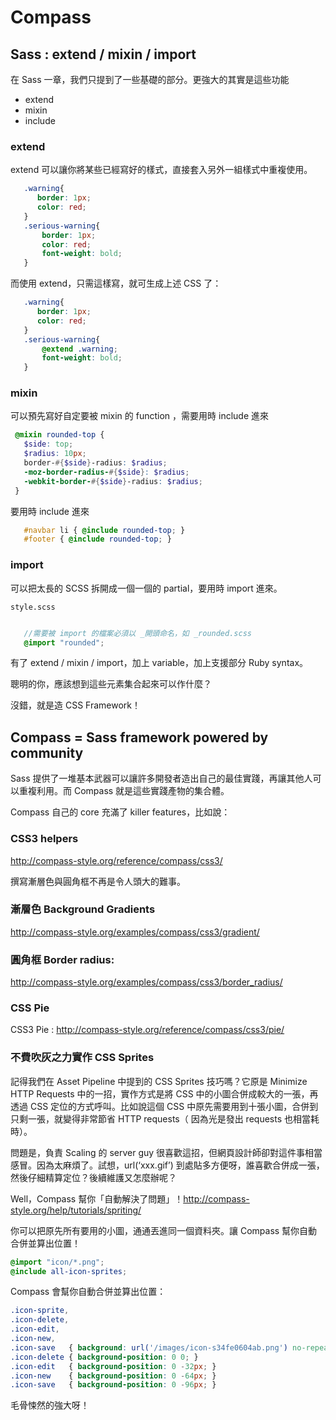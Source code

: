 # Compass


## Sass : extend / mixin / import

在 Sass 一章，我們只提到了一些基礎的部分。更強大的其實是這些功能

* extend
* mixin
* include


### extend

extend 可以讓你將某些已經寫好的樣式，直接套入另外一組樣式中重複使用。

``` css
   .warning{
      border: 1px;
      color: red;
   }
   .serious-warning{
       border: 1px;
       color: red;
       font-weight: bold;
   }
```   
而使用 extend，只需這樣寫，就可生成上述 CSS 了：

``` scss
   .warning{
      border: 1px;
      color: red;
   }
   .serious-warning{
       @extend .warning;
       font-weight: bold;
   }
```

### mixin

可以預先寫好自定要被 mixin 的 function ，需要用時 include 進來

``` scss
 @mixin rounded-top {
   $side: top;
   $radius: 10px;
   border-#{$side}-radius: $radius;
   -moz-border-radius-#{$side}: $radius;
   -webkit-border-#{$side}-radius: $radius;
 }
```
要用時 include 進來

``` scss
   #navbar li { @include rounded-top; }
   #footer { @include rounded-top; }
```

### import

可以把太長的 SCSS 拆開成一個一個的 partial，要用時 import 進來。

`style.scss`

``` scss

   //需要被 import 的檔案必須以 _開頭命名，如 _rounded.scss
   @import "rounded";
```


有了 extend / mixin / import，加上 variable，加上支援部分 Ruby syntax。

聰明的你，應該想到這些元素集合起來可以作什麼？

沒錯，就是造 CSS Framework！

## Compass = Sass framework powered by community

Sass 提供了一堆基本武器可以讓許多開發者造出自己的最佳實踐，再讓其他人可以重複利用。而 Compass 就是這些實踐產物的集合體。

Compass 自己的 core 充滿了 killer features，比如說：

### CSS3 helpers 

http://compass-style.org/reference/compass/css3/

撰寫漸層色與圓角框不再是令人頭大的難事。

### 漸層色 Background Gradients 

http://compass-style.org/examples/compass/css3/gradient/


### 圓角框 Border radius: 

http://compass-style.org/examples/compass/css3/border_radius/

### CSS Pie

CSS3 Pie : http://compass-style.org/reference/compass/css3/pie/


### 不費吹灰之力實作 CSS Sprites

記得我們在 Asset Pipeline 中提到的 CSS Sprites 技巧嗎？它原是 Minimize HTTP Requests 中的一招，實作方式是將 CSS 中的小圖合併成較大的一張，再透過 CSS 定位的方式呼叫。比如說這個 CSS 中原先需要用到十張小圖，合併到只剩一張，就變得非常節省 HTTP requests（ 因為光是發出 requests 也相當耗時）。

問題是，負責 Scaling 的 server guy 很喜歡這招，但網頁設計師卻對這件事相當感冒。因為太麻煩了。試想，url(‘xxx.gif’) 到處貼多方便呀，誰喜歡合併成一張，然後仔細精算定位？後續維護又怎麼辦呢？

Well，Compass 幫你「自動解決了問題」！http://compass-style.org/help/tutorials/spriting/

你可以把原先所有要用的小圖，通通丟進同一個資料夾。讓 Compass 幫你自動合併並算出位置！

``` scss
@import "icon/*.png";
@include all-icon-sprites;
```

Compass 會幫你自動合併並算出位置：

``` scss
.icon-sprite,
.icon-delete,
.icon-edit,
.icon-new,
.icon-save   { background: url('/images/icon-s34fe0604ab.png') no-repeat; }
.icon-delete { background-position: 0 0; }
.icon-edit   { background-position: 0 -32px; }
.icon-new    { background-position: 0 -64px; }
.icon-save   { background-position: 0 -96px; }

```

毛骨悚然的強大呀！
